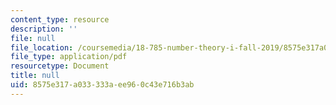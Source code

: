 ```yaml
---
content_type: resource
description: ''
file: null
file_location: /coursemedia/18-785-number-theory-i-fall-2019/8575e317a033333aee960c43e716b3ab_MIT18_785F19_lec28.pdf
file_type: application/pdf
resourcetype: Document
title: null
uid: 8575e317-a033-333a-ee96-0c43e716b3ab
---
```

